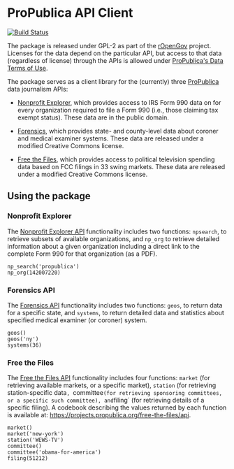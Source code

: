 # ProPublica API Client #

[![Build Status](https://travis-ci.org/leeper/RPublica.png?branch=master)](https://travis-ci.org/leeper/RPublica)

The package is released under GPL-2 as part of the [rOpenGov](http://ropengov.github.io/) project. Licenses for the data depend on the particular API, but access to that data (regardless of license) through the APIs is allowed under [ProPublica's Data Terms of Use](http://www.propublica.org/about/propublica-data-terms-of-use).

The package serves as a client library for the (currently) three [ProPublica](http://www.propublica.org/) data journalism APIs:

 - [Nonprofit Explorer](http://projects.propublica.org/nonprofits/api), which provides access to IRS Form 990 data on for every organization required to file a Form 990 (i.e., those claiming tax exempt status). These data are in the public domain.

 - [Forensics](http://projects.propublica.org/forensics/api), which provides state- and county-level data about coroner and medical examiner systems. These data are released under a modified Creative Commons license.

 - [Free the Files](https://projects.propublica.org/free-the-files/api), which provides access to political television spending data based on FCC filings in 33 swing markets. These data are released under a modified Creative Commons license.


## Using the package ##

### Nonprofit Explorer ###

The [Nonprofit Explorer API](http://projects.propublica.org/nonprofits/api) functionality includes two functions: `npsearch`, to retrieve subsets of available organizations, and `np_org` to retrieve detailed information about a given organization including a direct link to the complete Form 990 for that organization (as a PDF).

```
np_search('propublica')
np_org(142007220)
```

### Forensics API ###

The [Forensics API](http://projects.propublica.org/forensics/api) functionality includes two functions: `geos`, to return data for a specific state, and `systems`, to return detailed data and statistics about specified medical examiner (or coroner) system.

```
geos()
geos('ny')
systems(36)
```


### Free the Files ###

The [Free the Files API](https://projects.propublica.org/free-the-files/api) functionality includes four functions: `market` (for retrieving available markets, or a specific market), `station` (for retrieving station-specific data`, `committee` (for retrieving sponsoring committees, or a specific such committee), and `filing` (for retrieving details of a specific filing). A codebook describing the values returned by each function is available at: https://projects.propublica.org/free-the-files/api.

```
market()
market('new-york')
station('WEWS-TV')
committee()
committee('obama-for-america')
filing(51212)
```
